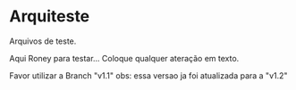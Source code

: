 Arquiteste
==========

Arquivos de teste.


Aqui Roney para testar... Coloque qualquer ateração em texto.

Favor utilizar a Branch "v1.1"
obs: essa versao ja foi atualizada para a "v1.2"
